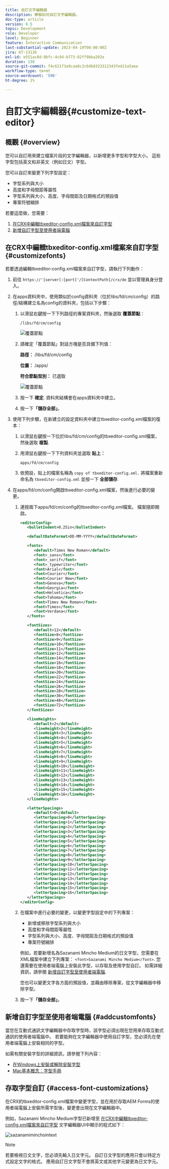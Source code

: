 ```yaml
---
title: 自訂文字編輯器
description: 瞭解如何自訂文字編輯器。
doc-type: article
version: 6.5
topic: Development
role: Developer
level: Beginner
feature: Interactive Communication
last-substantial-update: 2023-04-19T00:00:00Z
jira: KT-13126
exl-id: e551ac8d-0bfc-4c94-b773-02ff9bba202e
duration: 139
source-git-commit: f4c621f3a9caa8c2c64b8323312343fe421a5aee
workflow-type: tm+mt
source-wordcount: '596'
ht-degree: 1%

---
```


# 自訂文字編輯器{#customize-text-editor}

## 概觀 {#overview}

您可以自訂用來建立檔案片段的文字編輯器，以新增更多字型和字型大小。 這些字型包括英文和非英文（例如日文）字型。

您可以自訂來變更下列字型設定：

* 字型系列與大小
* 高度和字母間距等屬性
* 字型系列與大小、高度、字母間距及日期格式的預設值
* 專案符號縮排

若要這麼做，您需要：

1. [在CRX中編輯tbxeditor-config.xml檔案來自訂字型](#customizefonts)
1. [新增自訂字型至使用者端電腦](#addcustomfonts)

## 在CRX中編輯tbxeditor-config.xml檔案來自訂字型 {#customizefonts}

若要透過編輯tbxeditor-config.xml檔案來自訂字型，請執行下列動作：

1. 前往 `https://'[server]:[port]'/[ContextPath]/crx/de` 並以管理員身分登入。
1. 在apps資料夾中，使用類似於config資料夾（位於libs/fd/cm/config）的路徑/結構建立名為config的資料夾，包括以下步驟：

   1. 以滑鼠右鍵按一下下列路徑的專案資料夾，然後選取 **覆蓋節點**：

      `/libs/fd/cm/config`

      ![覆蓋節點](assets/overlay.png)

   1. 請確定「覆蓋節點」對話方塊是否具備下列值：

      **路徑：** /libs/fd/cm/config

      **位置：** /apps/

      **符合節點型別：** 已選取

      ![覆蓋節點](assets/overlay1.png)

   1. 按一下 **確定**. 資料夾結構會在apps資料夾中建立。

   1. 按一下&#x200B;**「儲存全部」**。

1. 使用下列步驟，在新建立的設定資料夾中建立tbxeditor-config.xml檔案的復本：

   1. 以滑鼠右鍵按一下位於libs/fd/cm/config的tbxeditor-config.xml檔案，然後選取 **複製**.
   1. 用滑鼠右鍵按一下下列資料夾並選取 **貼上：**

      `apps/fd/cm/config`

   1. 依預設，貼上的檔案名稱為 `copy of tbxeditor-config.xml.` 將檔案重新命名為 `tbxeditor-config.xml` 並按一下 **全部儲存**.

1. 在apps/fd/cm/config開啟tbxeditor-config.xml檔案，然後進行必要的變更。

   1. 連按兩下apps/fd/cm/config的tbxeditor-config.xml檔案。 檔案隨即開啟。

      ```xml
      <editorConfig>
         <bulletIndent>0.25in</bulletIndent>
      
         <defaultDateFormat>DD-MM-YYYY</defaultDateFormat>
      
         <fonts>
            <default>Times New Roman</default>
            <font>_sans</font>
            <font>_serif</font>
            <font>_typewriter</font>
            <font>Arial</font>
            <font>Courier</font>
            <font>Courier New</font>
            <font>Geneva</font>
            <font>Georgia</font>
            <font>Helvetica</font>
            <font>Tahoma</font>
            <font>Times New Roman</font>
            <font>Times</font>
            <font>Verdana</font>
         </fonts>
      
         <fontSizes>
            <default>12</default>
            <fontSize>8</fontSize>
            <fontSize>9</fontSize>
            <fontSize>10</fontSize>
            <fontSize>11</fontSize>
            <fontSize>12</fontSize>
            <fontSize>14</fontSize>
            <fontSize>16</fontSize>
            <fontSize>18</fontSize>
            <fontSize>20</fontSize>
            <fontSize>22</fontSize>
            <fontSize>24</fontSize>
            <fontSize>26</fontSize>
            <fontSize>28</fontSize>
            <fontSize>36</fontSize>
            <fontSize>48</fontSize>
            <fontSize>72</fontSize>
         </fontSizes>
      
         <lineHeights>
            <default>2</default>     
            <lineHeight>2</lineHeight>
            <lineHeight>3</lineHeight>
            <lineHeight>4</lineHeight>
            <lineHeight>5</lineHeight>
            <lineHeight>6</lineHeight>
            <lineHeight>7</lineHeight>
            <lineHeight>8</lineHeight>
            <lineHeight>9</lineHeight>
            <lineHeight>10</lineHeight>
            <lineHeight>11</lineHeight>
            <lineHeight>12</lineHeight>
            <lineHeight>13</lineHeight>
            <lineHeight>14</lineHeight>
            <lineHeight>15</lineHeight>
            <lineHeight>16</lineHeight>
         </lineHeights>
      
         <letterSpacings>
            <default>0</default>
            <letterSpacing>0</letterSpacing>
            <letterSpacing>1</letterSpacing>
            <letterSpacing>2</letterSpacing>
            <letterSpacing>3</letterSpacing>
            <letterSpacing>4</letterSpacing>
            <letterSpacing>5</letterSpacing>
            <letterSpacing>6</letterSpacing>
            <letterSpacing>7</letterSpacing>
            <letterSpacing>8</letterSpacing>
            <letterSpacing>9</letterSpacing>
            <letterSpacing>10</letterSpacing>
            <letterSpacing>11</letterSpacing>
            <letterSpacing>12</letterSpacing>
            <letterSpacing>13</letterSpacing>
            <letterSpacing>14</letterSpacing>
            <letterSpacing>15</letterSpacing>
            <letterSpacing>16</letterSpacing>
         </letterSpacings>
      </editorConfig>
      ```

   1. 在檔案中進行必要的變更，以變更字型設定中的下列專案：

      * 新增或移除字型系列與大小
      * 高度和字母間距等屬性
      * 字型系列與大小、高度、字母間距及日期格式的預設值
      * 專案符號縮排

      例如，若要新增名為Sazanami Mincho Medium的日文字型，您需要在XML檔案中建立下列專案： `<font>Sazanami Mincho Medium</font>`. 您還需要在使用者端電腦上安裝此字型，以存取及使用字型自訂。 如需詳細資訊，請參閱 [新增自訂字型至使用者端電腦](#addcustomfonts).

      您也可以變更文字各方面的預設值，並藉由移除專案，從文字編輯器中移除字型。

   1. 按一下&#x200B;**「儲存全部」**。

## 新增自訂字型至使用者端電腦 {#addcustomfonts}

當您在互動式通訊文字編輯器中存取字型時，該字型必須出現在您用來存取互動式通訊的使用者端電腦中。 若要能夠在文字編輯器中使用自訂字型，您必須先在使用者端電腦上安裝相同的字型。

如需有關安裝字型的詳細資訊，請參閱下列內容：

* [在Windows上安裝或解除安裝字型](https://windows.microsoft.com/en-us/windows-vista/install-or-uninstall-fonts)
* [Mac基本概念：字型手冊](https://support.apple.com/en-us/HT201749)

## 存取字型自訂 {#access-font-customizations}

在CRX的tbxeditor-config.xml檔案中變更字型，並在用於存取AEM Forms的使用者端電腦上安裝所需字型後，變更會出現在文字編輯器中。

例如，Sazanami Mincho Medium字型已新增至 [在CRX中編輯tbxeditor-config.xml檔案來自訂字型](#customizefonts) 文字編輯器UI中顯示的程式如下：

![sazanamiminchointext](assets/sazanamiminchointext.png)

>[!NOTE]
>
>若要檢視日文文字，您必須先輸入日文字元。 自訂日文字型的應用只會以特定方式設定文字的格式。 應用自訂日文字型不會將英文或其他字元變更為日文字元。
